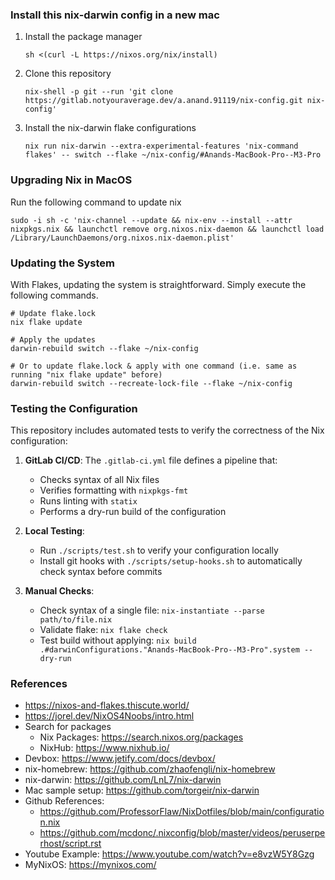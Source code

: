 ### Install this nix-darwin config in a new mac

1. Install the package manager
    ```shell
    sh <(curl -L https://nixos.org/nix/install)
    ```
2. Clone this repository
   ```shell
   nix-shell -p git --run 'git clone https://gitlab.notyouraverage.dev/a.anand.91119/nix-config.git nix-config'
   ```
3. Install the nix-darwin flake configurations
   ```shell
   nix run nix-darwin --extra-experimental-features 'nix-command flakes' -- switch --flake ~/nix-config/#Anands-MacBook-Pro--M3-Pro
   ```
   

### Upgrading Nix in MacOS
Run the following command to update nix
```shell
sudo -i sh -c 'nix-channel --update && nix-env --install --attr nixpkgs.nix && launchctl remove org.nixos.nix-daemon && launchctl load /Library/LaunchDaemons/org.nixos.nix-daemon.plist'
```


### Updating the System
With Flakes, updating the system is straightforward. Simply execute the following commands.
```shell
# Update flake.lock
nix flake update

# Apply the updates
darwin-rebuild switch --flake ~/nix-config

# Or to update flake.lock & apply with one command (i.e. same as running "nix flake update" before)
darwin-rebuild switch --recreate-lock-file --flake ~/nix-config
```


### Testing the Configuration

This repository includes automated tests to verify the correctness of the Nix configuration:

1. **GitLab CI/CD**: The `.gitlab-ci.yml` file defines a pipeline that:
   - Checks syntax of all Nix files
   - Verifies formatting with `nixpkgs-fmt`
   - Runs linting with `statix`
   - Performs a dry-run build of the configuration

2. **Local Testing**:
   - Run `./scripts/test.sh` to verify your configuration locally
   - Install git hooks with `./scripts/setup-hooks.sh` to automatically check syntax before commits

3. **Manual Checks**:
   - Check syntax of a single file: `nix-instantiate --parse path/to/file.nix`
   - Validate flake: `nix flake check`
   - Test build without applying: `nix build .#darwinConfigurations."Anands-MacBook-Pro--M3-Pro".system --dry-run`


### References

- https://nixos-and-flakes.thiscute.world/
- https://jorel.dev/NixOS4Noobs/intro.html
- Search for packages
  - Nix Packages: https://search.nixos.org/packages
  - NixHub: https://www.nixhub.io/
- Devbox: https://www.jetify.com/docs/devbox/
- nix-homebrew: https://github.com/zhaofengli/nix-homebrew
- nix-darwin: https://github.com/LnL7/nix-darwin
- Mac sample setup: https://github.com/torgeir/nix-darwin
- Github References: 
  - https://github.com/ProfessorFlaw/NixDotfiles/blob/main/configuration.nix
  - https://github.com/mcdonc/.nixconfig/blob/master/videos/peruserperhost/script.rst
- Youtube Example: https://www.youtube.com/watch?v=e8vzW5Y8Gzg
- MyNixOS: https://mynixos.com/
